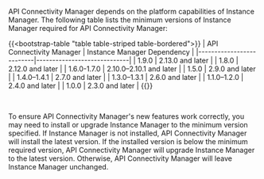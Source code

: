 API Connectivity Manager depends on the platform capabilities of Instance Manager. The following table lists the minimum versions of Instance Manager required for API Connectivity Manager:

{{<bootstrap-table "table table-striped table-bordered">}}
| API Connectivity Manager | Instance Manager Dependency |
|--------------------------|-----------------------------|
| 1.9.0                    | 2.13.0 and later            |
| 1.8.0                    | 2.12.0 and later            |
| 1.6.0-1.7.0              | 2.10.0–2.10.1 and later     |
| 1.5.0                    | 2.9.0 and later             |
| 1.4.0–1.4.1              | 2.7.0 and later             |
| 1.3.0–1.3.1              | 2.6.0 and later             |
| 1.1.0–1.2.0              | 2.4.0 and later             |
| 1.0.0                    | 2.3.0 and later             |
{{</bootstrap-table>}}

<br>

To ensure API Connectivity Manager's new features work correctly, you may need to install or upgrade Instance Manager to the minimum version specified. If Instance Manager is not installed, API Connectivity Manager will install the latest version. If the installed version is below the minimum required version, API Connectivity Manager will upgrade Instance Manager to the latest version. Otherwise, API Connectivity Manager will leave Instance Manager unchanged.

<!-- Do not remove. Keep this code at the bottom of the include -->
<!-- DOCS-1066 -->
